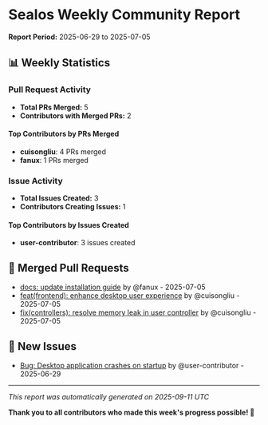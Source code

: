 # Sealos Weekly Community Report

**Report Period:** 2025-06-29 to 2025-07-05

## 📊 Weekly Statistics

### Pull Request Activity

- **Total PRs Merged:** 5
- **Contributors with Merged PRs:** 2

#### Top Contributors by PRs Merged

- **cuisongliu**: 4 PRs merged
- **fanux**: 1 PRs merged

### Issue Activity

- **Total Issues Created:** 3
- **Contributors Creating Issues:** 1

#### Top Contributors by Issues Created

- **user-contributor**: 3 issues created

## 🚀 Merged Pull Requests

- [docs: update installation guide](https://github.com/labring/sealos/pull/1028) by @fanux - 2025-07-05
- [feat(frontend): enhance desktop user experience](https://github.com/labring/sealos/pull/1026) by @cuisongliu - 2025-07-05
- [fix(controllers): resolve memory leak in user controller](https://github.com/labring/sealos/pull/1027) by @cuisongliu - 2025-07-05

## 🐛 New Issues

- [Bug: Desktop application crashes on startup](https://github.com/labring/sealos/issues/2026) by @user-contributor - 2025-06-29

---

*This report was automatically generated on 2025-09-11 UTC*

**Thank you to all contributors who made this week's progress possible! 🎉**

